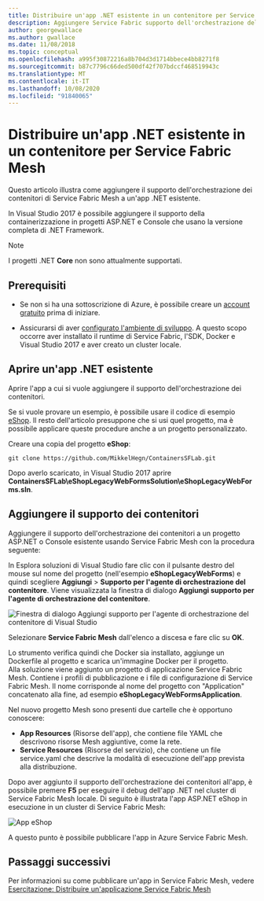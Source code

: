 ```yaml
---
title: Distribuire un'app .NET esistente in un contenitore per Service Fabric Mesh
description: Aggiungere Service Fabric supporto dell'orchestrazione del contenitore mesh ai progetti ASP.NET e console che usano la versione completa di .NET Framework.
author: georgewallace
ms.author: gwallace
ms.date: 11/08/2018
ms.topic: conceptual
ms.openlocfilehash: a995f30872216a8b704d3d1714bbece4bb8271f8
ms.sourcegitcommit: b87c7796c66ded500df42f707bdccf468519943c
ms.translationtype: MT
ms.contentlocale: it-IT
ms.lasthandoff: 10/08/2020
ms.locfileid: "91840065"
---
```

# <a name="containerize-an-existing-net-app-for-service-fabric-mesh"></a>Distribuire un'app .NET esistente in un contenitore per Service Fabric Mesh

Questo articolo illustra come aggiungere il supporto dell'orchestrazione dei contenitori di Service Fabric Mesh a un'app .NET esistente.

In Visual Studio 2017 è possibile aggiungere il supporto della containerizzazione in progetti ASP.NET e Console che usano la versione completa di .NET Framework.

> [!NOTE]
> I progetti .NET **Core** non sono attualmente supportati.

## <a name="prerequisites"></a>Prerequisiti

* Se non si ha una sottoscrizione di Azure, è possibile creare un [account gratuito](https://azure.microsoft.com/free/?WT.mc_id=A261C142F) prima di iniziare.

* Assicurarsi di aver [configurato l'ambiente di sviluppo](service-fabric-mesh-howto-setup-developer-environment-sdk.md). A questo scopo occorre aver installato il runtime di Service Fabric, l'SDK, Docker e Visual Studio 2017 e aver creato un cluster locale.

## <a name="open-an-existing-net-app"></a>Aprire un'app .NET esistente

Aprire l'app a cui si vuole aggiungere il supporto dell'orchestrazione dei contenitori.

Se si vuole provare un esempio, è possibile usare il codice di esempio [eShop](https://github.com/MikkelHegn/ContainersSFLab). Il resto dell'articolo presuppone che si usi quel progetto, ma è possibile applicare queste procedure anche a un progetto personalizzato.

Creare una copia del progetto **eShop**:

```git
git clone https://github.com/MikkelHegn/ContainersSFLab.git
```

Dopo averlo scaricato, in Visual Studio 2017 aprire **ContainersSFLab\eShopLegacyWebFormsSolution\eShopLegacyWebForms.sln**.

## <a name="add-container-support"></a>Aggiungere il supporto dei contenitori
 
Aggiungere il supporto dell'orchestrazione dei contenitori a un progetto ASP.NET o Console esistente usando Service Fabric Mesh con la procedura seguente:

In Esplora soluzioni di Visual Studio fare clic con il pulsante destro del mouse sul nome del progetto (nell'esempio **eShopLegacyWebForms**) e quindi scegliere **Aggiungi** > **Supporto per l'agente di orchestrazione del contenitore**.
Viene visualizzata la finestra di dialogo **Aggiungi supporto per l'agente di orchestrazione del contenitore**.

![Finestra di dialogo Aggiungi supporto per l'agente di orchestrazione del contenitore di Visual Studio](./media/service-fabric-mesh-howto-containerize-vs/add-container-orchestration-support.png)

Selezionare **Service Fabric Mesh** dall'elenco a discesa e fare clic su **OK**.

Lo strumento verifica quindi che Docker sia installato, aggiunge un Dockerfile al progetto e scarica un'immagine Docker per il progetto.  
Alla soluzione viene aggiunto un progetto di applicazione Service Fabric Mesh. Contiene i profili di pubblicazione e i file di configurazione di Service Fabric Mesh. Il nome corrisponde al nome del progetto con "Application" concatenato alla fine, ad esempio **eShopLegacyWebFormsApplication**. 

Nel nuovo progetto Mesh sono presenti due cartelle che è opportuno conoscere:
- **App Resources** (Risorse dell'app), che contiene file YAML che descrivono risorse Mesh aggiuntive, come la rete.
- **Service Resources** (Risorse del servizio), che contiene un file service.yaml che descrive la modalità di esecuzione dell'app prevista alla distribuzione.

Dopo aver aggiunto il supporto dell'orchestrazione dei contenitori all'app, è possibile premere **F5** per eseguire il debug dell'app .NET nel cluster di Service Fabric Mesh locale. Di seguito è illustrata l'app ASP.NET eShop in esecuzione in un cluster di Service Fabric Mesh: 

![App eShop](./media/service-fabric-mesh-howto-containerize-vs/eshop-running.png)

A questo punto è possibile pubblicare l'app in Azure Service Fabric Mesh.

## <a name="next-steps"></a>Passaggi successivi

Per informazioni su come pubblicare un'app in Service Fabric Mesh, vedere [Esercitazione: Distribuire un'applicazione Service Fabric Mesh](service-fabric-mesh-tutorial-deploy-service-fabric-mesh-app.md)